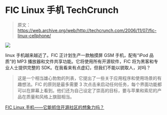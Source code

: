 # FIC Linux 手机 TechCrunch

> 原文：<https://web.archive.org/web/http://techcrunch.com/2006/11/07/fic-linux-cellphone/>

![](img/9045e1461568fbd4acace3acdf4c399f.png)

linux 手机越来越近了。FIC 正计划生产一款触摸屏 GSM 手机，配有“iPod 品质”的 MP3 播放器和文件共享功能。它将使用所有开源软件，FIC 将为黑客和专业人士提供完整的 SDK。在我看来有点虚幻，但我们不能以貌取人，对吗？

> 这是一个相当雄心勃勃的列表，它提出了一些关于应用程序和使用场景的有趣想法。FIC 的原则是最多需要 3 次点击来启动任何任务，每个界面功能都可以在屏幕上看到。他们还为自己设定了崇高的目标，要与苹果和索尼的产品在质量和风格上旗鼓相当。

[FIC Linux 手机——它能抓住开源社区的想象力吗？](https://web.archive.org/web/20210119001220/http://www.slashgear.com/fic-linux-cellphone-can-it-capture-the-imagination-of-the-open-source-community-072392.php)